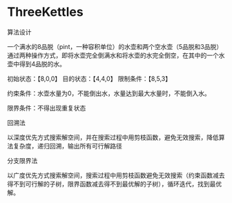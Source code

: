# ThreeKettles
算法设计

一个满水的8品脱（pint，一种容积单位）的水壶和两个空水壶（5品脱和3品脱）通过两种操作方式，即将水壶完全倒满水和将水壶的水完全倒空，在其中的一个水壶中得到4品脱的水。

初始状态：【8,0,0】
目的状态：【4,4,0】
限制条件：【8,5,3】

约束条件：水壶水量为0，不能倒出水，水量达到最大水量时，不能倒入水。

限界条件：不得出现重复状态

回溯法

以深度优先方式搜索解空间，并在搜索过程中用剪枝函数，避免无效搜索，降低算法复杂度，递归回溯，输出所有可行解路径

分支限界法

以广度优先方式搜索解空间，搜索过程中用剪枝函数避免无效搜索（约束函数减去得不到可行解的子树，限界函数减去得不到最优解的子树），循环迭代，找到最优解。


